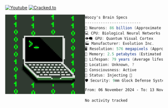 [![Youtube](https://img.shields.io/youtube/channel/subscribers/UCnOipMsHmErfo09-mpcXcmA?color=bd93f9&label=Youtube&style=flat-square)](https://www.youtube.com/channel/UCnOipMsHmErfo09-mpcXcmA)
[![Cracked.to](https://img.shields.io/static/v1?style=flat-square&label=Cracked.to&message=3daWoozy&color=bd93f9)](https://cracked.to/3DaWoozy)

<img align="left" src="Assets/h.gif" alt="WoozyPFP" width="255" /> 

```csharp
Woozy's Brain Specs
-------------------------
🧠 Neurons: 86 billion (Approximate number of neurons in the human brain)
💻 CPU: Biological Neural Networks
👁️‍🗨️ GPU: Quantum Visual Cortex
🏭 Manufacturer: Evolution Inc.
🖥️ Resolution: 576 megapixels (Approximate resolution of the human eye)
💾 Memory: 2.5 petabytes (Estimated average human memory capacity)
🔋 Lifespan: 79 years (Average lifespan of a human)
📍 Location: Unknown, ?
🧠 Consciousness: Active
🔧 Status: Injecting 🧛
🛡️ Security: 9mm Glock Defense System
```

<!--START_SECTION:waka-->

```txt
From: 06 November 2024 - To: 13 November 2024

No activity tracked
```

<!--END_SECTION:waka-->
